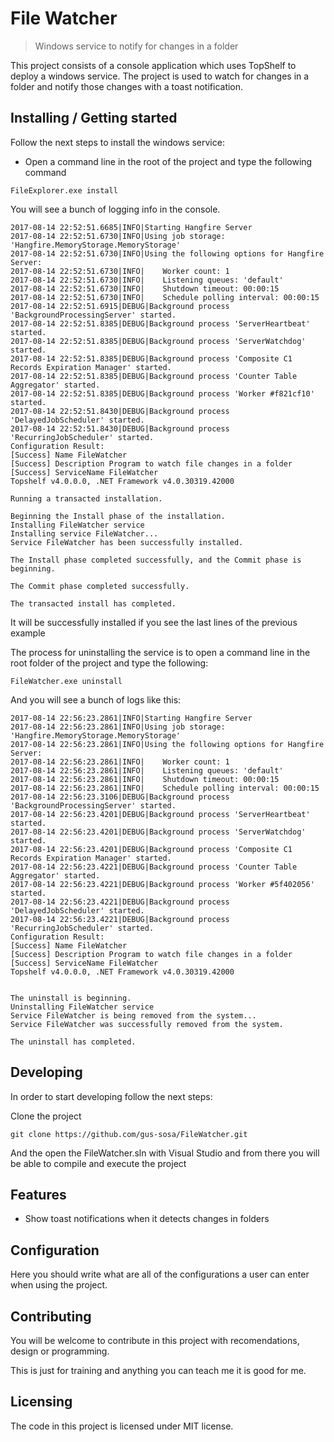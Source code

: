 # File Watcher
> Windows service to notify for changes in a folder

This project consists of a console application which uses TopShelf to deploy a windows service.
The project is used to watch for changes in a folder and notify those changes with a toast notification.

## Installing / Getting started

Follow the next steps to install the windows service:

* Open a command line in the root of the project and type the following command

```shell
FileExplorer.exe install
```

You will see a bunch of logging info in the console.
```shell
2017-08-14 22:52:51.6685|INFO|Starting Hangfire Server
2017-08-14 22:52:51.6730|INFO|Using job storage: 'Hangfire.MemoryStorage.MemoryStorage'
2017-08-14 22:52:51.6730|INFO|Using the following options for Hangfire Server:
2017-08-14 22:52:51.6730|INFO|    Worker count: 1
2017-08-14 22:52:51.6730|INFO|    Listening queues: 'default'
2017-08-14 22:52:51.6730|INFO|    Shutdown timeout: 00:00:15
2017-08-14 22:52:51.6730|INFO|    Schedule polling interval: 00:00:15
2017-08-14 22:52:51.6915|DEBUG|Background process 'BackgroundProcessingServer' started.
2017-08-14 22:52:51.8385|DEBUG|Background process 'ServerHeartbeat' started.
2017-08-14 22:52:51.8385|DEBUG|Background process 'ServerWatchdog' started.
2017-08-14 22:52:51.8385|DEBUG|Background process 'Composite C1 Records Expiration Manager' started.
2017-08-14 22:52:51.8385|DEBUG|Background process 'Counter Table Aggregator' started.
2017-08-14 22:52:51.8385|DEBUG|Background process 'Worker #f821cf10' started.
2017-08-14 22:52:51.8430|DEBUG|Background process 'DelayedJobScheduler' started.
2017-08-14 22:52:51.8430|DEBUG|Background process 'RecurringJobScheduler' started.
Configuration Result:
[Success] Name FileWatcher
[Success] Description Program to watch file changes in a folder
[Success] ServiceName FileWatcher
Topshelf v4.0.0.0, .NET Framework v4.0.30319.42000

Running a transacted installation.

Beginning the Install phase of the installation.
Installing FileWatcher service
Installing service FileWatcher...
Service FileWatcher has been successfully installed.

The Install phase completed successfully, and the Commit phase is beginning.

The Commit phase completed successfully.

The transacted install has completed.
```

It will be successfully installed if you see the last lines of the previous example

The process for uninstalling the service is to open a command line in the root folder of the project and type the following:

```shell
FileWatcher.exe uninstall
```

And you will see a bunch of logs like this:

```shell
2017-08-14 22:56:23.2861|INFO|Starting Hangfire Server
2017-08-14 22:56:23.2861|INFO|Using job storage: 'Hangfire.MemoryStorage.MemoryStorage'
2017-08-14 22:56:23.2861|INFO|Using the following options for Hangfire Server:
2017-08-14 22:56:23.2861|INFO|    Worker count: 1
2017-08-14 22:56:23.2861|INFO|    Listening queues: 'default'
2017-08-14 22:56:23.2861|INFO|    Shutdown timeout: 00:00:15
2017-08-14 22:56:23.2861|INFO|    Schedule polling interval: 00:00:15
2017-08-14 22:56:23.3106|DEBUG|Background process 'BackgroundProcessingServer' started.
2017-08-14 22:56:23.4201|DEBUG|Background process 'ServerHeartbeat' started.
2017-08-14 22:56:23.4201|DEBUG|Background process 'ServerWatchdog' started.
2017-08-14 22:56:23.4201|DEBUG|Background process 'Composite C1 Records Expiration Manager' started.
2017-08-14 22:56:23.4221|DEBUG|Background process 'Counter Table Aggregator' started.
2017-08-14 22:56:23.4221|DEBUG|Background process 'Worker #5f402056' started.
2017-08-14 22:56:23.4221|DEBUG|Background process 'DelayedJobScheduler' started.
2017-08-14 22:56:23.4221|DEBUG|Background process 'RecurringJobScheduler' started.
Configuration Result:
[Success] Name FileWatcher
[Success] Description Program to watch file changes in a folder
[Success] ServiceName FileWatcher
Topshelf v4.0.0.0, .NET Framework v4.0.30319.42000


The uninstall is beginning.
Uninstalling FileWatcher service
Service FileWatcher is being removed from the system...
Service FileWatcher was successfully removed from the system.

The uninstall has completed.
```

## Developing

In order to start developing follow the next steps:

Clone the project

```shell
git clone https://github.com/gus-sosa/FileWatcher.git
```

And the open the FileWatcher.sln with Visual Studio and from there you will be able to compile and execute the project

## Features

* Show toast notifications when it detects changes in folders

## Configuration

Here you should write what are all of the configurations a user can enter when
using the project.

## Contributing

You will be welcome to contribute in this project with recomendations, design or programming.

This is just for training and anything you can teach me it is good for me.

## Licensing

The code in this project is licensed under MIT license.